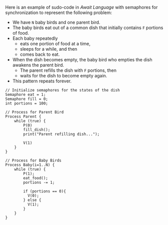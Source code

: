 Here is an example of sudo-code in _Await Language_ with semaphores for synchronization to represent the following problem:

- We have `N` baby birds and one parent bird.
- The baby birds eat out of a common dish that initially contains `F` portions of food.
- Each baby repeatedly
    - eats one portion of food at a time,
    - sleeps for a while, and then
    - comes back to eat.
- When the dish becomes empty, the baby bird who empties the dish awakens the parent bird.
    - The parent refills the dish with `F` portions, then
    - waits for the dish to become empty again.
- This pattern repeats forever.

```
// Initialize semaphores for the states of the dish
Semaphore eat = 1;
Semaphore fill = 0;
int portions = 100;

// Process for Parent Bird
Process Parent {
    while (true) {
        P(0)
        fill_dish();
        print("Parent refilling dish...");

        V(1)
    }
}

// Process for Baby Birds
Process Baby(i=1..N) {
    while (true) {
        P(1);
        eat_food();
        portions -= 1;
        
        if (portions == 0){
          V(0);
        } else {
          V(1);
        }    
    }
}
```